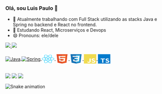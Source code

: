 ### Olá, sou Luis Paulo 👋

- 🔭 Atualmente trabalhando com Full Stack utilizando as stacks Java e Spring no backend e React no frontend.
- 🌱 Estudando React, Microserviços e Devops
- 😄 Pronouns: ele/dele

<div>
  <a href="https://github.com/LuisPaulo1">
  <img height="180em" src="https://github-readme-stats.vercel.app/api?username=LuisPaulo1&show_icons=true&theme=chartreuse-dark&include_all_commits=true&count_private=true"/>
  <img height="180em" src="https://github-readme-stats.vercel.app/api/top-langs/?username=LuisPaulo1&layout=compact&langs_count=7&theme=github_dark"/>
</div>
<div style="display: inline_block"><br>  
  <img align="center" alt="Java" height="30" width="40" src="https://cdn.jsdelivr.net/gh/devicons/devicon/icons/java/java-original-wordmark.svg">
  <img align="center" alt="Spring" height="30" width="40" src="https://cdn.jsdelivr.net/gh/devicons/devicon/icons/spring/spring-original.svg">
  <img align="center" alt="React" height="30" width="40" src="https://raw.githubusercontent.com/devicons/devicon/master/icons/react/react-original.svg">  
  <img align="center" alt="HTML" height="30" width="40" src="https://raw.githubusercontent.com/devicons/devicon/master/icons/html5/html5-original.svg">
  <img align="center" alt="CSS" height="30" width="40" src="https://raw.githubusercontent.com/devicons/devicon/master/icons/css3/css3-original.svg">
  <img align="center" alt="JavaScript" height="30" width="40" src="https://raw.githubusercontent.com/devicons/devicon/master/icons/javascript/javascript-plain.svg">
  <img align="center" alt="Typesscript" height="30" width="40" src="https://raw.githubusercontent.com/devicons/devicon/master/icons/typescript/typescript-plain.svg">      
</div>

  ##
  
 <div> 
   <a href="https://www.linkedin.com/in/luis-paulo-souza-a54358134/" target="_blank"><img src="https://img.shields.io/badge/-LinkedIn-%230077B5?style=for-the-badge&logo=linkedin&logoColor=white" target="_blank"></a> 
   <a href = "mailto:csluispaulo@gmail.com"><img src="https://img.shields.io/badge/Gmail-D14836?style=for-the-badge&logo=gmail&logoColor=white" target="_blank"></a>
   <a href="https://steamcommunity.com/profiles/76561198094154604/" target="_blank"><img src="https://img.shields.io/badge/Steam-000000?style=for-the-badge&logo=steam&logoColor=white" target="_blank"></a>
   
  ![Snake animation](https://github.com/LuisPaulo1/dist/github-contribution-grid-snake.svg)
 
</div>
  
  
